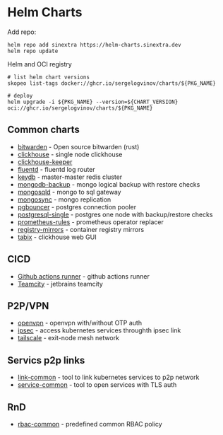 # Helm Charts

Add repo:

```shell
helm repo add sinextra https://helm-charts.sinextra.dev
helm repo update
```

Helm and OCI registry

```shell
# list helm chart versions
skopeo list-tags docker://ghcr.io/sergelogvinov/charts/${PKG_NAME}

# deploy
helm upgrade -i ${PKG_NAME} --version=${CHART_VERSION} oci://ghcr.io/sergelogvinov/charts/${PKG_NAME}
```

## Common charts

* [bitwarden](charts/bitwarden/) - Open source bitwarden (rust)
* [clickhouse](charts/clickhouse/) - single node clickhouse
* [clickhouse-keeper](charts/clickhouse-keeper/)
* [fluentd](charts/fluentd/) - fluentd log router
* [keydb](charts/keydb/) - master-master redis cluster
* [mongodb-backup](charts/mongodb-backup/) - mongo logical backup with restore checks
* [mongosqld](charts/mongosqld/) - mongo to sql gateway
* [mongosync](charts/mongosync/) - mongo replication
* [pgbouncer](charts/pgbouncer/) - postgres connection pooler
* [postgresql-single](charts/postgresql-single/) - postgres one node with backup/restore checks
* [prometheus-rules](charts/prometheus-rules/) - prometheus operator replacer
* [registry-mirrors](charts/registry-mirrors/) - container registry mirrors
* [tabix](charts/tabix/) - clickhouse web GUI

## CICD

* [Github actions runner](charts/github-actions-runner/) - github actions runner
* [Teamcity](charts/teamcity/) - jetbrains teamcity

## P2P/VPN

* [openvpn](charts/openvpn/) - openvpn with/without OTP auth
* [ipsec](charts/ipsec/) - access kubernetes services throughth ipsec link
* [tailscale](charts/tailscale/) - exit-node mesh network

## Servics p2p links

* [link-common](charts/link-common/) - tool to link kubernetes services to p2p network
* [service-common](charts/service-common/) - tool to open services with TLS auth

## RnD

* [rbac-common](charts/rbac-common/) - predefined common RBAC policy
